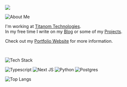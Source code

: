 [![](https://a3chron.vercel.app/a3chron.png)](https://a3chron.vercel.app/)

![About Me](https://img.shields.io/badge/About%20Me-na?style=for-the-badge&color=%2394e2d5)

I'm working at [Titanom Technologies](https://github.com/titanom/).  
In my free time I write on my [Blog](https://a3chron.vercel.app/blog)
or some of my [Projects](https://a3chron.vercel.app/projects).

Check out my [Portfolio Website](https://a3chron.vercel.app/) for more information.

<br/>

![Tech Stack](https://img.shields.io/badge/What%20I%20love%20most%20working%20with-na?style=for-the-badge&color=%2394e2d5)

![Typescript](https://img.shields.io/badge/Typescript-24273a?logo=Typescript&logoColor=cad3f5&style=for-the-badge) ![Next JS](https://img.shields.io/badge/Next%20JS-24273a?logo=nextdotjs&logoColor=cad3f5&style=for-the-badge) ![Python](https://img.shields.io/badge/Python-24273a?logo=Python&logoColor=cad3f5&style=for-the-badge) ![Postgres](https://img.shields.io/badge/Postgres-24273a?logo=postgresql&logoColor=cad3f5&style=for-the-badge)

![Top Langs](https://github-readme-stats.vercel.app/api/top-langs/?username=a3chron&hide=mdx&layout=compact&hide_border=true&theme=dark&bg_color=181825&title_color=cdd6f4&text_color=a6adc8&border_radius=0)
